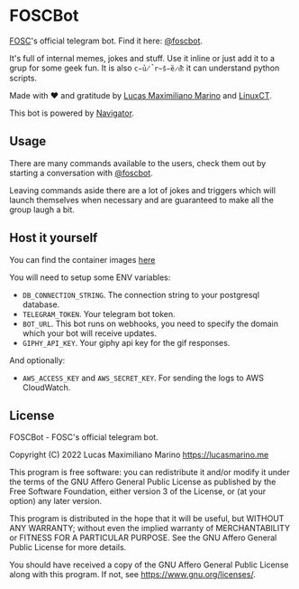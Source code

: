 # FOSCBot

[FOSC](https://fosc.space!)'s official telegram bot. Find it here: [@foscbot](https://t.me/foscbot).

It's full of internal memes, jokes and stuff. Use it inline or just add it to a grup for some geek fun. It is also `c̵̉u̸̚r̴̄s̵̎e̷̋d̴͂`: it can understand python scripts.

Made with ❤️ and gratitude by [Lucas Maximiliano Marino](https://lucasmarino.me) and [LinuxCT](https://github.com/linuxct).

This bot is powered by [Navigator](https://github.com/navigatorframework/navigator).

## Usage

There are many commands available to the users, check them out by starting a conversation with [@foscbot](https://t.me/foscbot).

Leaving commands aside there are a lot of jokes and triggers which will launch themselves when necessary and are guaranteed to make all the group laugh a bit.

## Host it yourself

You can find the container images [here](https://github.com/users/elementh/packages/container/package/foscbot)

You will need to setup some ENV variables:

- `DB_CONNECTION_STRING`. The connection string to your postgresql database.
- `TELEGRAM_TOKEN`. Your telegram bot token.
- `BOT_URL`. This bot runs on webhooks, you need to specify the domain which your bot will receive updates.
- `GIPHY_API_KEY`. Your giphy api key for the gif responses.

And optionally:

- `AWS_ACCESS_KEY` and `AWS_SECRET_KEY`. For sending the logs to AWS CloudWatch.

## License

FOSCBot - FOSC's official telegram bot.

Copyright (C) 2022  Lucas Maximiliano Marino <https://lucasmarino.me>

This program is free software: you can redistribute it and/or modify
it under the terms of the GNU Affero General Public License as published
by the Free Software Foundation, either version 3 of the License, or
(at your option) any later version.

This program is distributed in the hope that it will be useful,
but WITHOUT ANY WARRANTY; without even the implied warranty of
MERCHANTABILITY or FITNESS FOR A PARTICULAR PURPOSE.  See the
GNU Affero General Public License for more details.

You should have received a copy of the GNU Affero General Public License
along with this program.  If not, see <https://www.gnu.org/licenses/>.
